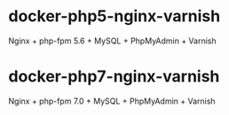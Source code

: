 # docker-php5-nginx-varnish

Nginx + php-fpm 5.6 + MySQL + PhpMyAdmin + Varnish


# docker-php7-nginx-varnish

Nginx + php-fpm 7.0 + MySQL + PhpMyAdmin + Varnish
